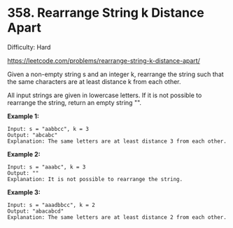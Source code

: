 # 358. Rearrange String k Distance Apart

Difficulty: Hard

https://leetcode.com/problems/rearrange-string-k-distance-apart/

Given a non-empty string s and an integer k, rearrange the string such that the same characters are at least distance k from each other.

All input strings are given in lowercase letters. If it is not possible to rearrange the string, return an empty string "".

**Example 1:**
```
Input: s = "aabbcc", k = 3
Output: "abcabc" 
Explanation: The same letters are at least distance 3 from each other.
```

**Example 2:**
```
Input: s = "aaabc", k = 3
Output: "" 
Explanation: It is not possible to rearrange the string.
```

**Example 3:**
```
Input: s = "aaadbbcc", k = 2
Output: "abacabcd"
Explanation: The same letters are at least distance 2 from each other.
```
